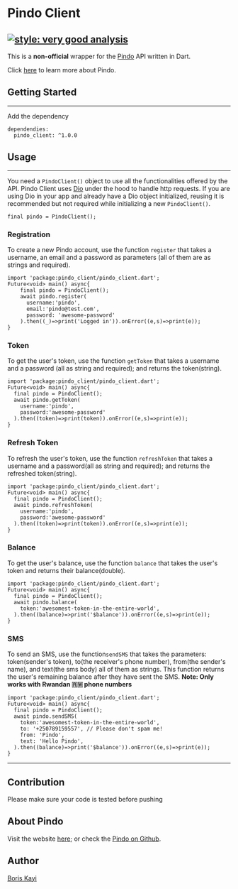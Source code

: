 # Pindo Client

## [![style: very good analysis](https://img.shields.io/badge/style-very_good_analysis-B22C89.svg)](https://pub.dev/packages/very_good_analysis)

This is a **non-official** wrapper for the [Pindo](pindo.io) API written in Dart.

Click [here](https://www.pindo.io) to learn more about Pindo.

## Getting Started

---

Add the dependency

```
dependendies:
  pindo_client: ^1.0.0
```

## Usage

---

You need a `PindoClient()` object to use all the functionalities offered by the API.
Pindo Client uses [Dio](https://pub.dev/packages/dio) under the hood to handle http requests. If you are using Dio in your app and already have a Dio object initialized, reusing it is recommended but not required while initializing a new `PindoClient()`.

```
final pindo = PindoClient();
```

### Registration

To create a new Pindo account, use the function `register` that takes a username, an email and a password as parameters (all of them are as strings and required).

```
import 'package:pindo_client/pindo_client.dart';
Future<void> main() async{
    final pindo = PindoClient();
    await pindo.register(
      username:'pindo',
      email:'pindo@test.com',
      password: 'awesome-password'
    ).then((_)=>print('Logged in')).onError((e,s)=>print(e));
}
```

### Token

To get the user's token, use the function `getToken` that takes a username and a password (all as string and required); and returns the token(string).

```
import 'package:pindo_client/pindo_client.dart';
Future<void> main() async{
  final pindo = PindoClient();
  await pindo.getToken(
    username:'pindo',
    password:'awesome-password'
  ).then((token)=>print(token)).onError((e,s)=>print(e));
}
```

### Refresh Token

To refresh the user's token, use the function `refreshToken` that takes a username and a password(all as string and required); and returns the refreshed token(string).

```
import 'package:pindo_client/pindo_client.dart';
Future<void> main() async{
  final pindo = PindoClient();
  await pindo.refreshToken(
    username:'pindo',
    password:'awesome-password'
  ).then((token)=>print(token)).onError((e,s)=>print(e));
}
```

### Balance

To get the user's balance, use the function `balance` that takes the user's token and returns their balance(double).

```
import 'package:pindo_client/pindo_client.dart';
Future<void> main() async{
  final pindo = PindoClient();
  await pindo.balance(
    token:'awesomest-token-in-the-entire-world',
  ).then((balance)=>print('$balance')).onError((e,s)=>print(e));
}
```

### SMS

To send an SMS, use the function`sendSMS` that takes the parameters: token(sender's token), to(the receiver's phone number), from(the sender's name), and text(the sms body) all of them as strings. This function returns the user's remaining balance after they have sent the SMS.
**Note: Only works with Rwandan 🇷🇼 phone numbers**

```
import 'package:pindo_client/pindo_client.dart';
Future<void> main() async{
  final pindo = PindoClient();
  await pindo.sendSMS(
    token:'awesomest-token-in-the-entire-world',
    to: '+250789159557', // Please don't spam me!
    from: 'Pindo',
    text: 'Hello Pindo',
  ).then((balance)=>print('$balance')).onError((e,s)=>print(e));
}
```

---

## Contribution

Please make sure your code is tested before pushing

## About Pindo

Visit the website [here](https://pindo.io); or check the [Pindo on Github](https://github.com/pindoio).

## Author

[Boris Kayi](https://github.com/silverhairs)
